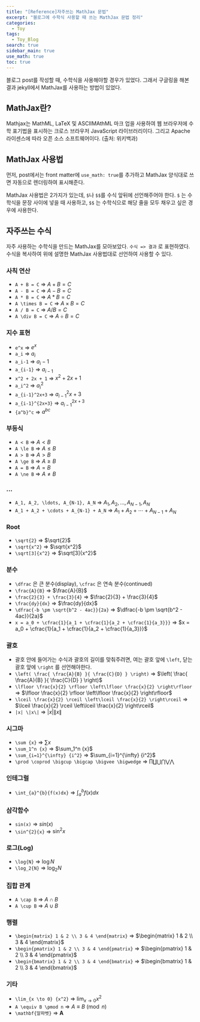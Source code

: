 ```yaml
---
title: "[Reference]자주쓰는 MathJax 문법"
excerpt: "블로그에 수학식 사용할 때 쓰는 MathJax 문법 정리"
categories:
  - Toy
tags:
  - Toy_Blog
search: true
sidebar_main: true
use_math: true
toc: true
---
```


블로그 post를 작성할 때, 수학식을 사용해야할 경우가 있었다. 그래서 구글링을 해본 결과 jekyll에서 MathJax를 사용하는 방법이 있었다.

## MathJax란?
Mathjax는 MathML, LaTeX 및 ASCIIMAthML 마크 업을 사용하여 웹 브라우저에 수학 표기법을 표시하는 크로스 브라우저 JavaScript 라이브러리이다. 그리고 Apache 라이센스에 따라 오픈 소스 소프트웨어이다. (출처: 위키백과)

## MathJax 사용법
먼저, post에서는 front matter에 ```use_math: true```를 추가하고 MathJax 양식대로 쓰면 자동으로 렌더링하여 표시해준다.

MathJax 사용법은 2가지가 있는데, ```$```나 ```$$```를 수식 앞뒤에 선언해주어야 한다. ```$``` 는 수학식을 문장 사이에 넣을 때 사용하고, ```$$``` 는 수학식으로 해당 줄을 모두 채우고 싶은 경우에 사용한다.

## 자주쓰는 수식
자주 사용하는 수학식을 만드는 MathJax를 모아보았다. ```수식 => 결과``` 로 표현하였다. 수식을 복사하여 위에 설명한 MathJax 사용법대로 선언하여 사용할 수 있다.

### 사칙 연산
- ```A + B = C``` => $A + B = C$
- ```A - B = C``` => $A - B = C$
- ```A * B = C``` => $A * B = C$
- ```A \times B = C``` => $A \times B = C$
- ```A / B = C``` => $A / B = C$
- ```A \div B = C``` => $A \div B = C$

### 지수 표현
- ```e^x``` => $e^x$
- ```a_i``` => $a_i$
- ```a_i-1``` => $a_i-1$
- ```a_{i-1}``` => $a_{i-1}$
- ```x^2 + 2x + 1``` => $x^2 + 2x + 1$
- ```a_i^2``` => $a_i^2$
- ```a_{i-1}^2x+3``` => $a_{i-1}^2x+3$
- ```a_{i-1}^{2x+3}``` => $a_{i-1}^{2x+3}$
- ```{a^b}^c``` => ${a^b}^c$

### 부등식
- ```A < B``` => $A < B$
- ```A \le B``` => $A \le B$
- ```A > B``` => $A > B$
- ```A \ge B``` => $A \ge B$
- ```A = B``` => $A = B$
- ```A \ne B``` => $A \ne B$

### ...
- ```A_1, A_2, \ldots, A_{N-1}, A_N``` => $A_1, A_2, \ldots, A_{N-1}, A_N$
- ```A_1 + A_2 + \cdots + A_{N-1} + A_N``` => $A_1 + A_2 + \cdots + A_{N-1} + A_N$

### Root
- ```\sqrt{2}``` => $\sqrt{2}$
- ```\sqrt{x^2}``` => $\sqrt{x^2}$
- ```\sqrt[3]{x^2}``` => $\sqrt[3]{x^2}$

### 분수
- ```\dfrac``` 은 큰 분수(display), ```\cfrac``` 은 연속 분수(continued)
- ```\frac{A}{B}``` => $\frac{A}{B}$
- ```\frac{2}{3} + \frac{3}{4}``` => $\frac{2}{3} + \frac{3}{4}$
- ```\frac{dy}{dx}``` => $\frac{dy}{dx}$
- ```\dfrac{-b \pm \sqrt{b^2 - 4ac}}{2a}``` => $\dfrac{-b \pm \sqrt{b^2 - 4ac}}{2a}$
- ```x = a_0 + \cfrac{1}{a_1 + \cfrac{1}{a_2 + \cfrac{1}{a_3}}}``` => $x = a_0 + \cfrac{1}{a_1 + \cfrac{1}{a_2 + \cfrac{1}{a_3}}}$

### 괄호
- 괄호 안에 들어가는 수식과 괄호의 길이를 맞춰주려면, 여는 괄호 앞에 ```\left```, 닫는 괄호 앞에 ```\right``` 를 선언해야한다.
- ```\left( \frac{ \frac{A}{B} }{ \frac{C}{D} } \right)``` => $\left( \frac{ \frac{A}{B} }{ \frac{C}{D} } \right)$
- ```\lfloor \frac{x}{2} \rfloor \left\lfloor \frac{x}{2} \right\rfloor``` => $\lfloor \frac{x}{2} \rfloor \left\lfloor \frac{x}{2} \right\rfloor$
- ```\lceil \frac{x}{2} \rceil \left\lceil \frac{x}{2} \right\rceil``` => $\lceil \frac{x}{2} \rceil \left\lceil \frac{x}{2} \right\rceil$
- ```|x| \|x\|``` => $|x| \|x\|$

### 시그마
- ```\sum {x}``` => $\sum {x}$
- ```\sum_1^n {x}``` => $\sum_1^n {x}$
- ```\sum_{i=1}^{\infty} {i^2}``` => $\sum_{i=1}^{\infty} {i^2}$
- ```\prod \coprod \bigcup \bigcap \bigvee \bigwedge``` => $\prod \coprod \bigcup \bigcap \bigvee \bigwedge$

### 인테그럴
- ```\int_{a}^{b}{f(x)dx}``` => $\int_{a}^{b}{f(x)dx}$

### 삼각함수
- ```sin(x)``` => $sin(x)$
- ```\sin^{2}{x}``` => $\sin^{2}{x}$

### 로그(Log)
- ```\log{N}``` => $\log{N}$
- ```\log_2{N}``` => $\log_2{N}$

### 집합 관계
- ```A \cap B``` => $A \cap B$
- ```A \cup B``` => $A \cup B$

### 행렬
- ```\begin{matrix} 1 & 2 \\ 3 & 4 \end{matrix}``` => $\begin{matrix} 1 & 2 \\ 3 & 4 \end{matrix}$
- ```\begin{pmatrix} 1 & 2 \\ 3 & 4 \end{pmatrix}``` => $\begin{pmatrix} 1 & 2 \\ 3 & 4 \end{pmatrix}$
- ```\begin{bmatrix} 1 & 2 \\ 3 & 4 \end{bmatrix}``` => $\begin{bmatrix} 1 & 2 \\ 3 & 4 \end{bmatrix}$

### 기타
- ```\lim_{x \to 0} {x^2}``` => $\lim_{x \to 0} {x^2}$
- ```A \equiv B \pmod n``` => $A \equiv B \pmod n$
- ```\mathbf{알파벳}``` => $\mathbf{A}$

